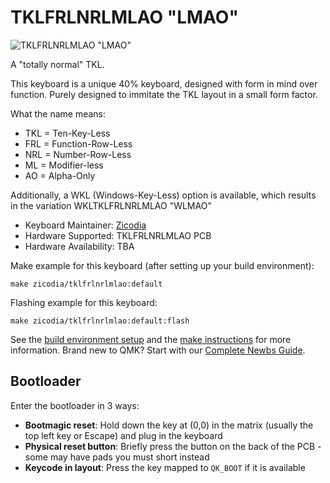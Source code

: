 # TKLFRLNRLMLAO "LMAO"

![TKLFRLNRLMLAO "LMAO"](https://imgur.com/a/NdomFcah.jpg)

A "totally normal" TKL.

This keyboard is a unique 40% keyboard, designed with form in mind over function. Purely designed to immitate the TKL layout in a small form factor.

What the name means:
- TKL = Ten-Key-Less
- FRL = Function-Row-Less
- NRL = Number-Row-Less
- ML = Modifier-less
- AO = Alpha-Only

Additionally, a WKL (Windows-Key-Less) option is available, which results in the variation WKLTKLFRLNRLMLAO "WLMAO"

* Keyboard Maintainer: [Zicodia](https://github.com/Zicodia)
* Hardware Supported: TKLFRLNRLMLAO PCB
* Hardware Availability: TBA

Make example for this keyboard (after setting up your build environment):

    make zicodia/tklfrlnrlmlao:default

Flashing example for this keyboard:

    make zicodia/tklfrlnrlmlao:default:flash

See the [build environment setup](https://docs.qmk.fm/#/getting_started_build_tools) and the [make instructions](https://docs.qmk.fm/#/getting_started_make_guide) for more information. Brand new to QMK? Start with our [Complete Newbs Guide](https://docs.qmk.fm/#/newbs).

## Bootloader

Enter the bootloader in 3 ways:

* **Bootmagic reset**: Hold down the key at (0,0) in the matrix (usually the top left key or Escape) and plug in the keyboard
* **Physical reset button**: Briefly press the button on the back of the PCB - some may have pads you must short instead
* **Keycode in layout**: Press the key mapped to `QK_BOOT` if it is available
